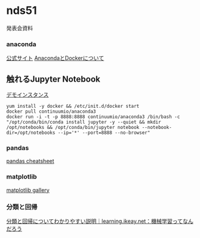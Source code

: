 # nds51
発表会資料



### anaconda
[公式サイト](https://www.continuum.io/downloads)
[AnacondaとDockerについて](https://www.continuum.io/blog/developer-blog/anaconda-and-docker-better-together-reproducible-data-science)

## 触れるJupyter Notebook
[デモインスタンス](http://52.199.199.242:8888/?token=773d8b6b68e8594ac432e0425178a50044b9c422378726af)
```
yum install -y docker && /etc/init.d/docker start
docker pull continuumio/anaconda3
docker run -i -t -p 8888:8888 continuumio/anaconda3 /bin/bash -c "/opt/conda/bin/conda install jupyter -y --quiet && mkdir /opt/notebooks && /opt/conda/bin/jupyter notebook --notebook-dir=/opt/notebooks --ip='*' --port=8888 --no-browser"
```

### pandas
[pandas cheatsheet](https://github.com/pandas-dev/pandas/blob/master/doc/cheatsheet/Pandas_Cheat_Sheet.pdf)

### matplotlib
[matplotlib gallery](http://matplotlib.org/gallery.html)

### 分類と回帰
[分類と回帰についてわかりやすい説明｜learning.ikeay.net：機械学習ってなんだろう](http://learning.ikeay.net/entry/2016/05/02/200503)